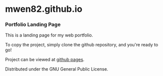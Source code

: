 # mwen82.github.io

### Portfolio Landing Page

This is a landing page for my web portfolio.

To copy the project, simply clone the github repository, and you're ready to go!

Project can be viewed at [github pages](http://mwen82.github.io/).

Distributed under the GNU General Public License.
